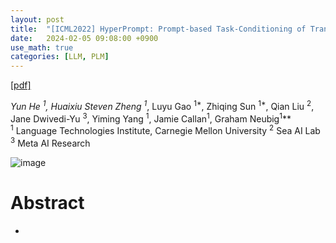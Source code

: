 ```yaml
---
layout: post
title:  "[ICML2022] HyperPrompt: Prompt-based Task-Conditioning of Transformers"
date:   2024-02-05 09:08:00 +0900
use_math: true
categories: [LLM, PLM]
---
```


[[pdf]](https://proceedings.mlr.press/v162/he22f/he22f.pdf)


**Yun He <sup>1*</sup>, Huaixiu Steven Zheng <sup>1*</sup>, Luyu Gao <sup>1*</sup>, Zhiqing Sun <sup>1*</sup>,  Qian Liu <sup>2</sup>, Jane Dwivedi-Yu <sup>3</sup>, Yiming Yang <sup>1</sup>, Jamie Callan<sup>1</sup>, Graham Neubig<sup>1</sup>**
<br><sup>1</sup> Language Technologies Institute, Carnegie Mellon University <sup>2</sup> Sea AI Lab <sup>3</sup> Meta AI Research &emsp;

![image](https://github.com/yong1-kim/yong1-kim.github.io/assets/42200027/096235d2-fe66-4059-b1c8-91e6726c03e1)

# Abstract
- 
